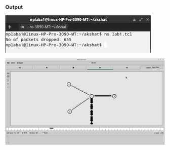 ### Output

![output-1](https://github.com/git-akshat/NP-Lab/blob/master/B1%20(P2P)/output/B1_terminal_output.png)

![output-2](https://github.com/git-akshat/NP-Lab/blob/master/B1%20(P2P)/output/B1_nam_output.png)